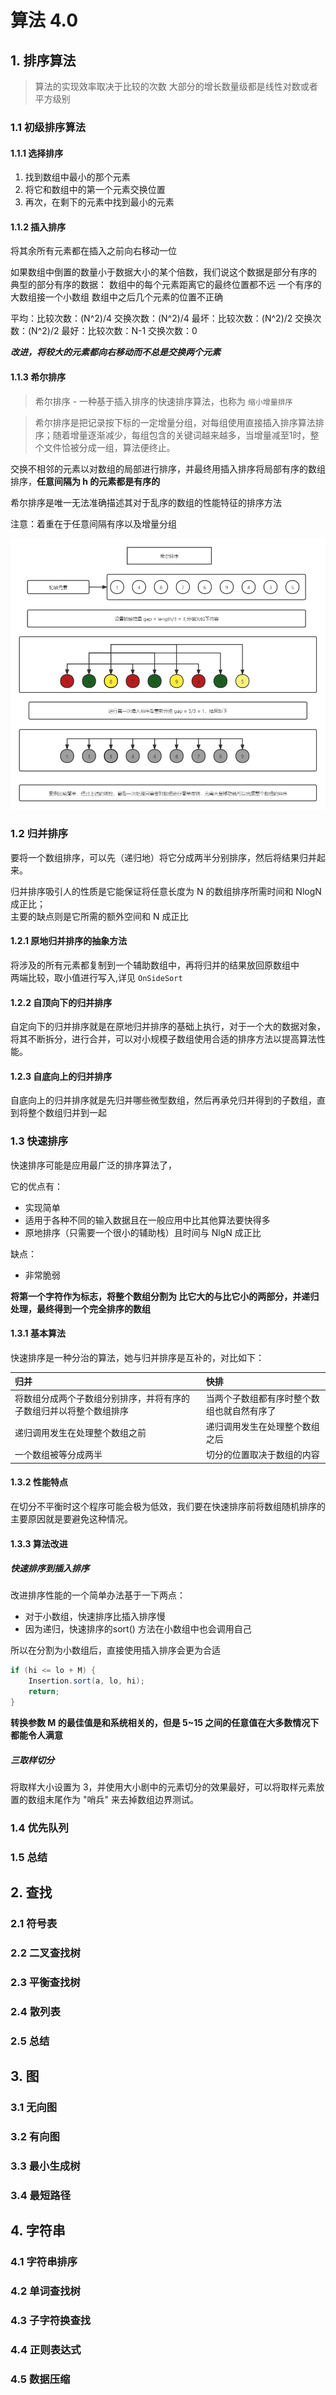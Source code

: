 # 算法 4.0

## 1. 排序算法

> 算法的实现效率取决于比较的次数
> 大部分的增长数量级都是线性对数或者平方级别
### 1.1 初级排序算法

#### 1.1.1 选择排序

1. 找到数组中最小的那个元素
2. 将它和数组中的第一个元素交换位置
3. 再次，在剩下的元素中找到最小的元素

#### 1.1.2 插入排序

将其余所有元素都在插入之前向右移动一位

如果数组中倒置的数量小于数据大小的某个倍数，我们说这个数据是部分有序的
典型的部分有序的数据：
 数组中的每个元素距离它的最终位置都不远
 一个有序的大数组接一个小数组
 数组中之后几个元素的位置不正确

平均：比较次数：(N^2)/4  交换次数：(N^2)/4
最坏：比较次数：(N^2)/2  交换次数：(N^2)/2
最好：比较次数：N-1      交换次数：0

***改进，将较大的元素都向右移动而不总是交换两个元素***

#### 1.1.3 希尔排序

> 希尔排序 - 一种基于插入排序的快速排序算法，也称为 `缩小增量排序`

> 希尔排序是把记录按下标的一定增量分组，对每组使用直接插入排序算法排序；随着增量逐渐减少，每组包含的关键词越来越多，当增量减至1时，整个文件恰被分成一组，算法便终止。

交换不相邻的元素以对数组的局部进行排序，并最终用插入排序将局部有序的数组排序，**任意间隔为 h 的元素都是有序的**

希尔排序是唯一无法准确描述其对于乱序的数组的性能特征的排序方法

注意：着重在于任意间隔有序以及增量分组

![希尔排序](file/希尔排序.png)

### 1.2 归并排序

要将一个数组排序，可以先（递归地）将它分成两半分别排序，然后将结果归并起来。  

归并排序吸引人的性质是它能保证将任意长度为 N 的数组排序所需时间和 NlogN 成正比；  
主要的缺点则是它所需的额外空间和 N 成正比  

#### 1.2.1 原地归并排序的抽象方法

将涉及的所有元素都复制到一个辅助数组中，再将归并的结果放回原数组中  
两端比较，取小值进行写入,详见 `OnSideSort`

#### 1.2.2 自顶向下的归并排序

自定向下的归并排序就是在原地归并排序的基础上执行，对于一个大的数据对象，
将其不断拆分，进行合并，可以对小规模子数组使用合适的排序方法以提高算法性能。

#### 1.2.3 自底向上的归并排序

自底向上的归并排序就是先归并哪些微型数组，然后再承兑归并得到的子数组，直到将整个数组归并到一起

### 1.3 快速排序

快速排序可能是应用最广泛的排序算法了，

它的优点有：
- 实现简单
- 适用于各种不同的输入数据且在一般应用中比其他算法要快得多
- 原地排序（只需要一个很小的辅助栈）且时间与 NlgN 成正比

缺点：
- 非常脆弱

**将第一个字符作为标志，将整个数组分割为 比它大的与比它小的两部分，并递归处理，最终得到一个完全排序的数组**

#### 1.3.1 基本算法

快速排序是一种分治的算法，她与归并排序是互补的，对比如下：

| 归并                                                         | 快排                                       |
| :----------------------------------------------------------- | :----------------------------------------- |
| 将数组分成两个子数组分别排序，并将有序的子数组归并以将整个数组排序 | 当两个子数组都有序时整个数组也就自然有序了 |
| 递归调用发生在处理整个数组之前                               | 递归调用发生在处理整个数组之后             |
| 一个数组被等分成两半                                         | 切分的位置取决于数组的内容                 |

#### 1.3.2 性能特点

在切分不平衡时这个程序可能会极为低效，我们要在快速排序前将数组随机排序的主要原因就是要避免这种情况。

#### 1.3.3 算法改进

##### 快速排序到插入排序
改进排序性能的一个简单办法基于一下两点：
- 对于小数组，快速排序比插入排序慢
- 因为递归，快速排序的sort() 方法在小数组中也会调用自己

所以在分割为小数组后，直接使用插入排序会更为合适
```java
if (hi <= lo + M) {
    Insertion.sort(a, lo, hi);
    return;
}
```
**转换参数 M 的最佳值是和系统相关的，但是 5~15 之间的任意值在大多数情况下都能令人满意**

##### 三取样切分
将取样大小设置为 3，并使用大小剧中的元素切分的效果最好，可以将取样元素放置的数组末尾作为 "哨兵" 来去掉数组边界测试。


### 1.4 优先队列

### 1.5 总结

## 2. 查找

### 2.1 符号表
### 2.2 二叉查找树
### 2.3 平衡查找树
### 2.4 散列表
### 2.5 总结

## 3. 图
### 3.1 无向图
### 3.2 有向图
### 3.3 最小生成树
### 3.4 最短路径

## 4. 字符串
### 4.1 字符串排序
### 4.2 单词查找树
### 4.3 子字符换查找
### 4.4 正则表达式
### 4.5 数据压缩
